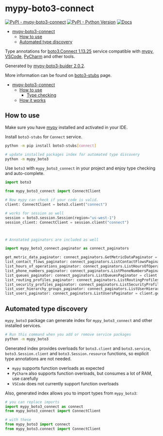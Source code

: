 # mypy-boto3-connect

[![PyPI - mypy-boto3-connect](https://img.shields.io/pypi/v/mypy-boto3-connect.svg?color=blue)](https://pypi.org/project/mypy-boto3-connect)
[![PyPI - Python Version](https://img.shields.io/pypi/pyversions/mypy-boto3-connect.svg?color=blue)](https://pypi.org/project/mypy-boto3-connect)
[![Docs](https://img.shields.io/readthedocs/mypy-boto3-builder.svg?color=blue)](https://mypy-boto3-builder.readthedocs.io/)

- [mypy-boto3-connect](#mypy-boto3-connect)
  - [How to use](#how-to-use)
  - [Automated type discovery](#automated-type-discovery)


Type annotations for
[boto3.Connect 1.13.25](https://boto3.amazonaws.com/v1/documentation/api/1.13.25/reference/services/connect.html#Connect) service
compatible with [mypy](https://github.com/python/mypy), [VSCode](https://code.visualstudio.com/),
[PyCharm](https://www.jetbrains.com/pycharm/) and other tools.

Generated by [mypy-boto3-buider 2.0.2](https://github.com/vemel/mypy_boto3_builder).

More information can be found on [boto3-stubs](https://pypi.org/project/boto3-stubs/) page.

- [mypy-boto3-connect](#mypy-boto3-connect)
  - [How to use](#how-to-use)
    - [Type checking](#type-checking)
  - [How it works](#how-it-works)

## How to use

Make sure you have [mypy](https://github.com/python/mypy) installed and activated in your IDE.

Install `boto3-stubs` for `Connect` service.

```bash
python -m pip install boto3-stubs[connect]

# update installed packages index for automated type discovery
python -m mypy_boto3
```

Use `boto3` with `mypy_boto3_connect` in your project and enjoy type checking and auto-complete.

```python
import boto3

from mypy_boto3_connect import ConnectClient

# Now mypy can check if your code is valid.
client: ConnectClient = boto3.client("connect")

# works for session as well
session = boto3.session.Session(region="us-west-1")
session_client: ConnectClient = session.client("connect")



# Annotated paginators are included as well

import mypy_boto3_connect.paginator as connect_paginators

get_metric_data_paginator: connect_paginators.GetMetricDataPaginator = client.get_paginator("get_metric_data")
list_contact_flows_paginator: connect_paginators.ListContactFlowsPaginator = client.get_paginator("list_contact_flows")
list_hours_of_operations_paginator: connect_paginators.ListHoursOfOperationsPaginator = client.get_paginator("list_hours_of_operations")
list_phone_numbers_paginator: connect_paginators.ListPhoneNumbersPaginator = client.get_paginator("list_phone_numbers")
list_queues_paginator: connect_paginators.ListQueuesPaginator = client.get_paginator("list_queues")
list_routing_profiles_paginator: connect_paginators.ListRoutingProfilesPaginator = client.get_paginator("list_routing_profiles")
list_security_profiles_paginator: connect_paginators.ListSecurityProfilesPaginator = client.get_paginator("list_security_profiles")
list_user_hierarchy_groups_paginator: connect_paginators.ListUserHierarchyGroupsPaginator = client.get_paginator("list_user_hierarchy_groups")
list_users_paginator: connect_paginators.ListUsersPaginator = client.get_paginator("list_users")
```

## Automated type discovery

`mypy_boto3` package can generate index for `mypy_boto3_connect` and other installed services.

```bash
# Run this command when you add or remove service packages
python -m mypy_boto3
```

Generated index provides overloads for `boto3.client` and `boto3.service`,
`boto3.Session.client` and `boto3.Session.resource` functions,
so explicit type annotations are not needed.

- `mypy` supports function overloads as expected
- `PyCharm` also supports function overloads, but consumes a lot of RAM, use carefully
- `VSCode` does not currently support function overloads

Also, generated index allows you to import types from `mypy_boto3`:

```python
# you can replace imports
import mypy_boto3_connect as connect
from mypy_boto3_connect import ConnectClient

# with these
from mypy_boto3 import connect
from mypy_boto3.connect import ConnectClient
```